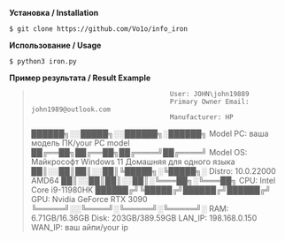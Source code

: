 **Установка / Installation**

    $ git clone https://github.com/Vo1o/info_iron

**Использование / Usage**

    $ python3 iron.py

**Пример результата / Result Example**
                                    
>                                        User: JOHN\john19889
>                                        Primary Owner Email: john1989@outlook.com
>                                        Manufacturer: HP
> ██████╗░░█████╗░░██████╗░██████╗       Model PC: ваша модель ПК/your PC model
> ██╔══██╗██╔══██╗██╔════╝██╔════╝       Model OS: Майкрософт Windows 11 Домашняя для одного языка
> ██║░░██║██║░░██║╚█████╗░╚█████╗░       Distro: 10.0.22000 AMD64
> ██║░░██║██║░░██║░╚═══██╗░╚═══██╗       CPU:  Intel Core i9-11980HK
> ██████╔╝╚█████╔╝██████╔╝██████╔╝       GPU: Nvidia GeForce RTX 3090
> ╚═════╝░░╚════╝░╚═════╝░╚═════╝░       RAM: 6.71GB/16.36GB
>                                        Disk: 203GB/389.59GB
>                                        LAN_IP: 198.168.0.150
>                                        WAN_IP: ваш айпи/your ip
